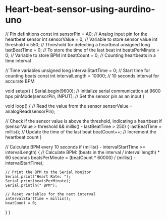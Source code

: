 # Heart-beat-sensor-using-aurdino-uno
// Pin definitions
const int sensorPin = A0;    // Analog input pin for the heartbeat sensor
int sensorValue = 0;         // Variable to store sensor value
int threshold = 550;         // Threshold for detecting a heartbeat
unsigned long lastBeatTime = 0; // To store the time of the last beat
int beatsPerMinute = 0;      // Variable to store BPM
int beatCount = 0;           // Counting heartbeats in a time interval

// Time variables
unsigned long intervalStartTime = 0; // Start time for counting beats
const int intervalLength = 10000;    // 10 seconds interval for accurate BPM

void setup() {
  Serial.begin(9600);        // Initialize serial communication at 9600 bps
  pinMode(sensorPin, INPUT); // Set the sensor pin as an input
}

void loop() {
  // Read the value from the sensor
  sensorValue = analogRead(sensorPin);

  // Check if the sensor value is above the threshold, indicating a heartbeat
  if (sensorValue > threshold && millis() - lastBeatTime > 250) {
    lastBeatTime = millis();  // Update the time of the last beat
    beatCount++;              // Increment the heartbeat count
  }

  // Calculate BPM every 10 seconds
  if (millis() - intervalStartTime >= intervalLength) {
    // Calculate BPM: (beats in the interval / interval length) * 60 seconds
    beatsPerMinute = (beatCount * 60000) / (millis() - intervalStartTime);

    // Print the BPM to the Serial Monitor
    Serial.print("Heart Rate: ");
    Serial.print(beatsPerMinute);
    Serial.println(" BPM");

    // Reset variables for the next interval
    intervalStartTime = millis();
    beatCount = 0;
  }
}
